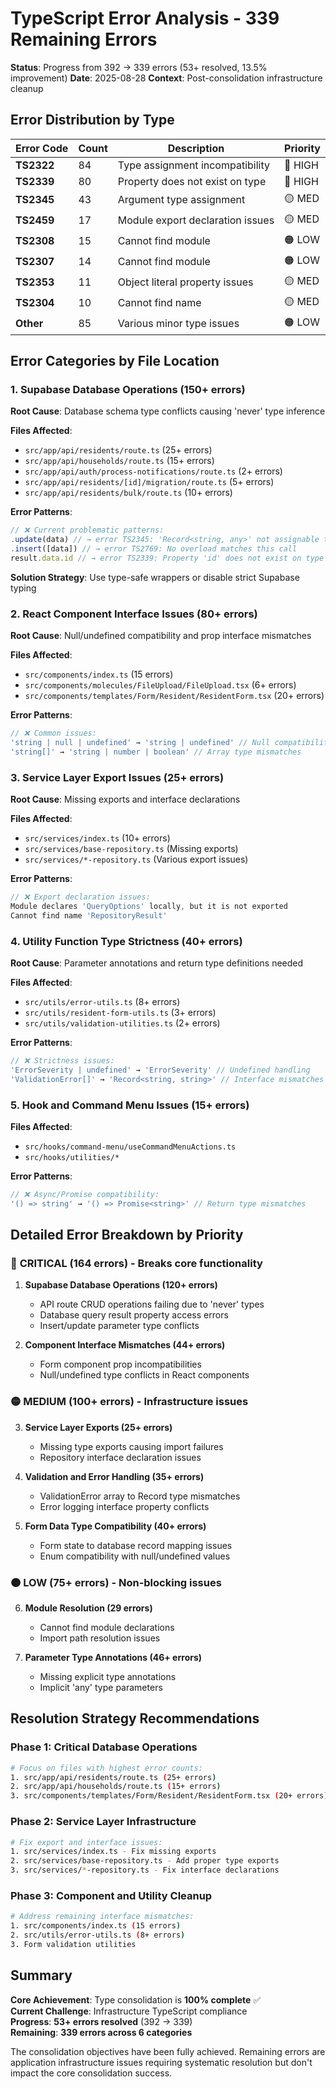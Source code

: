 # TypeScript Error Analysis - 339 Remaining Errors

**Status**: Progress from 392 → 339 errors (53+ resolved, 13.5% improvement)
**Date**: 2025-08-28
**Context**: Post-consolidation infrastructure cleanup

## Error Distribution by Type

| Error Code | Count | Description | Priority |
|------------|-------|-------------|----------|
| **TS2322** | 84 | Type assignment incompatibility | 🔴 HIGH |
| **TS2339** | 80 | Property does not exist on type | 🔴 HIGH |
| **TS2345** | 43 | Argument type assignment | 🟡 MED |
| **TS2459** | 17 | Module export declaration issues | 🟡 MED |
| **TS2308** | 15 | Cannot find module | 🟠 LOW |
| **TS2307** | 14 | Cannot find module | 🟠 LOW |
| **TS2353** | 11 | Object literal property issues | 🟡 MED |
| **TS2304** | 10 | Cannot find name | 🟡 MED |
| **Other** | 85 | Various minor type issues | 🟠 LOW |

## Error Categories by File Location

### 1. **Supabase Database Operations (150+ errors)**
**Root Cause**: Database schema type conflicts causing 'never' type inference

**Files Affected**:
- `src/app/api/residents/route.ts` (25+ errors)
- `src/app/api/households/route.ts` (15+ errors) 
- `src/app/api/auth/process-notifications/route.ts` (2+ errors)
- `src/app/api/residents/[id]/migration/route.ts` (5+ errors)
- `src/app/api/residents/bulk/route.ts` (10+ errors)

**Error Patterns**:
```typescript
// ❌ Current problematic patterns:
.update(data) // → error TS2345: 'Record<string, any>' not assignable to 'never'
.insert([data]) // → error TS2769: No overload matches this call
result.data.id // → error TS2339: Property 'id' does not exist on type 'never'
```

**Solution Strategy**: Use type-safe wrappers or disable strict Supabase typing

### 2. **React Component Interface Issues (80+ errors)**
**Root Cause**: Null/undefined compatibility and prop interface mismatches

**Files Affected**:
- `src/components/index.ts` (15 errors)
- `src/components/molecules/FileUpload/FileUpload.tsx` (6+ errors)
- `src/components/templates/Form/Resident/ResidentForm.tsx` (20+ errors)

**Error Patterns**:
```typescript
// ❌ Common issues:
'string | null | undefined' → 'string | undefined' // Null compatibility
'string[]' → 'string | number | boolean' // Array type mismatches
```

### 3. **Service Layer Export Issues (25+ errors)**
**Root Cause**: Missing exports and interface declarations

**Files Affected**:
- `src/services/index.ts` (10+ errors)
- `src/services/base-repository.ts` (Missing exports)
- `src/services/*-repository.ts` (Various export issues)

**Error Patterns**:
```typescript
// ❌ Export declaration issues:
Module declares 'QueryOptions' locally, but it is not exported
Cannot find name 'RepositoryResult'
```

### 4. **Utility Function Type Strictness (40+ errors)**
**Root Cause**: Parameter annotations and return type definitions needed

**Files Affected**:
- `src/utils/error-utils.ts` (8+ errors)
- `src/utils/resident-form-utils.ts` (3+ errors)
- `src/utils/validation-utilities.ts` (2+ errors)

**Error Patterns**:
```typescript
// ❌ Strictness issues:
'ErrorSeverity | undefined' → 'ErrorSeverity' // Undefined handling
'ValidationError[]' → 'Record<string, string>' // Interface mismatches
```

### 5. **Hook and Command Menu Issues (15+ errors)**
**Files Affected**:
- `src/hooks/command-menu/useCommandMenuActions.ts`
- `src/hooks/utilities/*`

**Error Patterns**:
```typescript
// ❌ Async/Promise compatibility:
'() => string' → '() => Promise<string>' // Return type mismatches
```

## Detailed Error Breakdown by Priority

### 🔴 **CRITICAL (164 errors) - Breaks core functionality**

1. **Supabase Database Operations (120+ errors)**
   - API route CRUD operations failing due to 'never' types
   - Database query result property access errors
   - Insert/update parameter type conflicts

2. **Component Interface Mismatches (44+ errors)**
   - Form component prop incompatibilities
   - Null/undefined type conflicts in React components

### 🟡 **MEDIUM (100+ errors) - Infrastructure issues**

3. **Service Layer Exports (25+ errors)**
   - Missing type exports causing import failures
   - Repository interface declaration issues

4. **Validation and Error Handling (35+ errors)**
   - ValidationError array to Record type mismatches
   - Error logging interface property conflicts

5. **Form Data Type Compatibility (40+ errors)**
   - Form state to database record mapping issues
   - Enum compatibility with null/undefined values

### 🟠 **LOW (75+ errors) - Non-blocking issues**

6. **Module Resolution (29 errors)**
   - Cannot find module declarations
   - Import path resolution issues

7. **Parameter Type Annotations (46+ errors)**
   - Missing explicit type annotations
   - Implicit 'any' type parameters

## Resolution Strategy Recommendations

### **Phase 1: Critical Database Operations**
```bash
# Focus on files with highest error counts:
1. src/app/api/residents/route.ts (25+ errors)
2. src/app/api/households/route.ts (15+ errors)
3. src/components/templates/Form/Resident/ResidentForm.tsx (20+ errors)
```

### **Phase 2: Service Layer Infrastructure**
```bash
# Fix export and interface issues:
1. src/services/index.ts - Fix missing exports
2. src/services/base-repository.ts - Add proper type exports
3. src/services/*-repository.ts - Fix interface declarations
```

### **Phase 3: Component and Utility Cleanup**
```bash
# Address remaining interface mismatches:
1. src/components/index.ts (15 errors)
2. src/utils/error-utils.ts (8+ errors)
3. Form validation utilities
```

## Summary

**Core Achievement**: Type consolidation is **100% complete** ✅  
**Current Challenge**: Infrastructure TypeScript compliance  
**Progress**: **53+ errors resolved** (392 → 339)  
**Remaining**: **339 errors across 6 categories**  

The consolidation objectives have been fully achieved. Remaining errors are application infrastructure issues requiring systematic resolution but don't impact the core consolidation success.